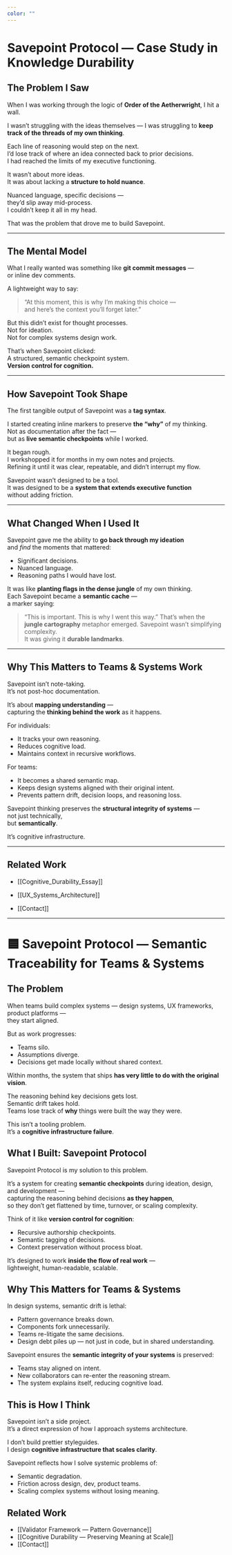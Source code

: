 ```yaml
---
color: ""
---
```

# **Savepoint Protocol — Case Study in Knowledge Durability**

## The Problem I Saw

When I was working through the logic of **Order of the Aetherwright**, I hit a wall.

I wasn’t struggling with the ideas themselves —  I was struggling to **keep track of the threads of my own thinking**.

Each line of reasoning would step on the next.  
I’d lose track of where an idea connected back to prior decisions.  
I had reached the limits of my executive functioning.

It wasn’t about more ideas.  
It was about lacking a **structure to hold nuance**.

Nuanced language, specific decisions —  
they’d slip away mid-process.  
I couldn’t keep it all in my head.

That was the problem that drove me to build Savepoint.

---

## The Mental Model

What I really wanted was something like **git commit messages** —  
or inline dev comments.

A lightweight way to say:

> “At this moment, this is why I’m making this choice —  
> and here’s the context you’ll forget later.”

But this didn’t exist for thought processes.  
Not for ideation.  
Not for complex systems design work.

That’s when Savepoint clicked:  
A structured, semantic checkpoint system.  
**Version control for cognition.**

---

## How Savepoint Took Shape

The first tangible output of Savepoint was a **tag syntax**.

I started creating inline markers to preserve **the “why”** of my thinking.  
Not as documentation after the fact —  
but as **live semantic checkpoints** while I worked.

It began rough.  
I workshopped it for months in my own notes and projects.  
Refining it until it was clear, repeatable, and didn’t interrupt my flow.

Savepoint wasn’t designed to be a tool.  
It was designed to be a **system that extends executive function**  
without adding friction.

---

## What Changed When I Used It

Savepoint gave me the ability to **go back through my ideation**  
and _find_ the moments that mattered:
- Significant decisions.
- Nuanced language.
- Reasoning paths I would have lost.

It was like **planting flags in the dense jungle** of my own thinking.  
Each Savepoint became a **semantic cache** —  
a marker saying:
> “This is important. This is why I went this way.”
That’s when the **jungle cartography** metaphor emerged.
Savepoint wasn’t simplifying complexity.  
It was giving it **durable landmarks**.

---

## Why This Matters to Teams & Systems Work

Savepoint isn’t note-taking.  
It’s not post-hoc documentation.

It’s about **mapping understanding** —  
capturing the **thinking behind the work** as it happens.

For individuals:
- It tracks your own reasoning.
- Reduces cognitive load.
- Maintains context in recursive workflows.

For teams:
- It becomes a shared semantic map.
- Keeps design systems aligned with their original intent.
- Prevents pattern drift, decision loops, and reasoning loss.

Savepoint thinking preserves the **structural integrity of systems** —  
not just technically,  
but **semantically**.

It’s cognitive infrastructure.

---

## Related Work

- [[Cognitive_Durability_Essay]]
    
- [[UX_Systems_Architecture]]
    
- [[Contact]]
    

---


# 🟦 **Savepoint Protocol — Semantic Traceability for Teams & Systems**

## The Problem

When teams build complex systems — design systems, UX frameworks, product platforms —  
they start aligned.

But as work progresses:
- Teams silo.
- Assumptions diverge.
- Decisions get made locally without shared context.

Within months, the system that ships **has very little to do with the original vision**.

The reasoning behind key decisions gets lost.  
Semantic drift takes hold.  
Teams lose track of **why** things were built the way they were.

This isn’t a tooling problem.  
It’s a **cognitive infrastructure failure**.

## What I Built: Savepoint Protocol

Savepoint Protocol is my solution to this problem.

It’s a system for creating **semantic checkpoints** during ideation, design, and development —  
capturing the reasoning behind decisions **as they happen**,  
so they don’t get flattened by time, turnover, or scaling complexity.

Think of it like **version control for cognition**:
- Recursive authorship checkpoints.
- Semantic tagging of decisions.
- Context preservation without process bloat.

It’s designed to work **inside the flow of real work** —  
lightweight, human-readable, scalable.

## Why This Matters for Teams & Systems

In design systems, semantic drift is lethal:
- Pattern governance breaks down.
- Components fork unnecessarily.
- Teams re-litigate the same decisions.
- Design debt piles up — not just in code, but in shared understanding.

Savepoint ensures the **semantic integrity of your systems** is preserved:
- Teams stay aligned on intent.
- New collaborators can re-enter the reasoning stream.
- The system explains itself, reducing cognitive load.

## This is How I Think

Savepoint isn’t a side project.  
It’s a direct expression of how I approach systems architecture.

I don’t build prettier styleguides.  
I design **cognitive infrastructure that scales clarity**.

Savepoint reflects how I solve systemic problems of:
- Semantic degradation.
- Friction across design, dev, product teams.
- Scaling complex systems without losing meaning.

## Related Work
- [[Validator Framework — Pattern Governance]]
- [[Cognitive Durability — Preserving Meaning at Scale]]
- [[Contact]]